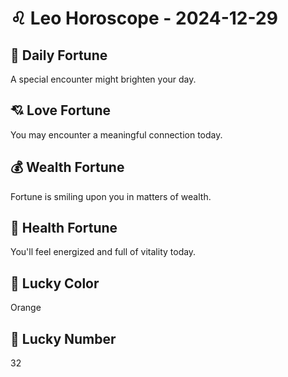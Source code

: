 # ♌ Leo Horoscope - 2024-12-29

## 🎯 Daily Fortune

A special encounter might brighten your day.

## 💘 Love Fortune

You may encounter a meaningful connection today.

## 💰 Wealth Fortune

Fortune is smiling upon you in matters of wealth.

## 🌱 Health Fortune

You'll feel energized and full of vitality today.

## 🎨 Lucky Color

Orange

## 🔢 Lucky Number

32
